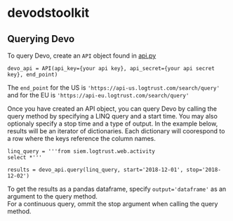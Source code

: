 # devodstoolkit

## Querying Devo

To query Devo, create an `API` object found in [api.py](https://github.com/devods/devodstoolkit/blob/master/api.py)

`devo_api = API(api_key={your api key}, api_secret={your api secret key}, end_point)`   

The `end_point` for the US is `'https://api-us.logtrust.com/search/query'` and 
for the EU is `'https://api-eu.logtrust.com/search/query'`


Once you have created an API object, you can query Devo by calling the query method by specifying a LINQ query and a start time.
You may also optionaly specify a stop time and a type of output.  In the example below, results will be an iterator of dictionaries. 
Each dictionary will coorespond to a row where the keys reference the column names.
```
linq_query = '''from siem.logtrust.web.activity
select *'''

results = devo_api.query(linq_query, start='2018-12-01', stop='2018-12-02')
```

To get the results as a pandas dataframe, specify `output='dataframe'` as an argument to the query method.  
For a continuous query, ommit the stop argument when calling the query method. 
